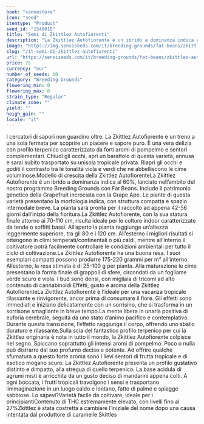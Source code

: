 ```yaml
---
book: "cannastore"
icon: "seed"
itemtype: "Product"
seed_id: "1540010"
title: "Semi di Zkittlez Autofiorenti"
description: "La Zkittlez Autofiorente è un ibrido a dominanza indica con profili tropicali ed effetti inebrianti e duraturi. Ideale per i climi continentali."
image: "https://img.sensiseeds.com/it/breeding-grounds/fat-beans/zkittlez-autofiorenti-image.png"
slug: "/it-semi-di-zkittlez-autofiorenti"
url: "https://sensiseeds.com/it/breeding-grounds/fat-beans/zkittlez-autofiorenti?a_aid=cannastore"
price: 75
currency: "eur"
number_of_seeds: 10
category: "Breeding Grounds"
flowering_min: 0
flowering_max: 0
strain_type: "Regular"
climate_zone: ""
yield: ""
heigh_gain: ""
locale: "it"
---
```

I cercatori di sapori non guardino oltre. La Zkittlez Autofiorente è un treno a una sola fermata per scoprire un piacere e sapore puro. È una vera delizia con profilo terpenico caratterizzato da forti aromi di pompelmo e sentori complementari. Chiudi gli occhi, apri un barattolo di questa varietà, annusa e sarai subito trasportato su unisola tropicale privata. Riapri gli occhi e goditi il contrasto tra le tonalità viola e verdi che ne abbelliscono le cime voluminose.Modello di crescita della Zkittlez AutofiorenteLa Zkittlez Autofiorente è un ibrido a dominanza indica al 60%, lanciato nell’ambito del nostro programma Breeding Grounds con Fat Beans. Include il patrimonio genetico della Grapefruit incrociata con la Grape Ape. Le piante di questa varietà presentano la morfologia indica, con struttura compatta e spazio internodale breve. La pianta sarà pronta per il raccolto ad appena 42-56 giorni dall’inizio della fioritura.La Zkittlez Autofiorente, con la sua statura finale attorno ai 70-110 cm, risulta ideale per le colture indoor caratterizzate da tende o soffitti bassi. All’aperto la pianta raggiunge un’altezza leggermente superiore, tra gli 80 e i 120 cm. All’esterno i migliori risultati si ottengono in climi temperati/continentali o più caldi, mentre all’interno il coltivatore potrà facilmente controllare le condizioni ambientali per tutto il ciclo di coltivazione.La Zkittlez Autofiorente ha una buona resa. I suoi esemplari compatti possono produrre 175-220 grammi per m² all’interno. Allesterno, la resa stimata è di 25-100 g per pianta. Alla maturazione le cime presentano la forma finale di grappoli di sfere, circondati da un fogliame verde scuro e viola. I bud sono densi, con migliaia di tricomi ad alto contenuto di cannabinoidi.Effetti, gusto e aroma della Zkittlez AutofiorenteLa Zkittlez Autofiorente è l’ideale per una vacanza tropicale rilassante e rinvigorente, ancor prima di consumare il fiore. Gli effetti sono immediati e iniziano delicatamente con un sorrisino, che si trasforma in un sorrisone smagliante in breve tempo.La mente libera in unaria positiva di euforia cerebrale, seguita da uno stato d’animo pacifico e contemplativo. Durante questa transizione, l’effetto raggiunge il corpo, offrendo uno sballo duraturo e rilassante.Sulla scia del fantastico profilo terpenico per cui la Zkittlez originaria è nota in tutto il mondo, la Zkittlez Autofiorente colpisce nel segno. Spiccano soprattutto gli intensi aromi di pompelmo. Poco o nulla può distrarre dal suo profumo deciso e potente. Ad offrire qualche sfumatura a questo forte aroma sono i lievi sentori di frutta tropicale e di esotico mogano scuro. La Zkittlez Autofiorente presenta un profilo gustativo distinto e dimpatto, alla stregua di quello terpenico. La base acidula di agrumi misti è arricchita da un gusto deciso di mandarini appena colti. A ogni boccata, i frutti tropicali travolgono i sensi e trasportano limmaginazione in un luogo caldo e lontano, fatto di palme e spiagge sabbiose. Lo sapevi?Varietà facile da coltivare, ideale per i principiantiContenuto di THC estremamente elevato, con livelli fino al 27%Zkittlez è stata costretta a cambiare l’iniziale del nome dopo una causa intentata dal produttore di caramelle Skittles
